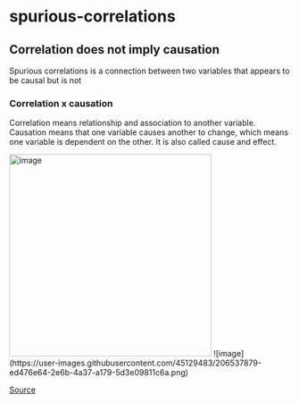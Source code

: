 # spurious-correlations

## Correlation does not imply causation

Spurious correlations is a connection between two variables that appears to be causal but is not

### Correlation x causation

Correlation means relationship and association to another variable. Causation means that one variable causes another to change, which means one variable is dependent on the other. It is also called cause and effect. 

<img width="362" alt="image" src="https://user-images.githubusercontent.com/45129483/206537270-d2c2e067-a6ad-4c11-9d11-2f929fd0bf20.png">
![image](https://user-images.githubusercontent.com/45129483/206537879-ed476e64-2e6b-4a37-a179-5d3e09811c6a.png)


<a href = 'https://sundaskhalid.medium.com/correlation-vs-causation-in-data-science-66b6cfa702f0'> Source </a>
